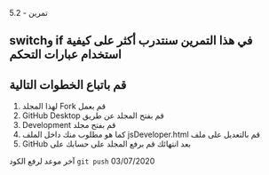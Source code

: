تمرين - 5.2

## switchو if في هذا التمرين سنتدرب أكثر على كيفية استخدام عبارات التحكم

## قم باتباع الخطوات التالية

1. لهذا المجلد Fork قم بعمل
2. GitHub Desktop قم بفتح المجلد عن طريق
3. Development قم بفتح مجلد
4. كما هو مطلوب منك داخل الملف jsDeveloper.html قم بالتعديل على ملف
5. GitHub بعد انتهائك قم برفع المجلد على حسابك على

آخر موعد لرفع الكود `git push`
03/07/2020
